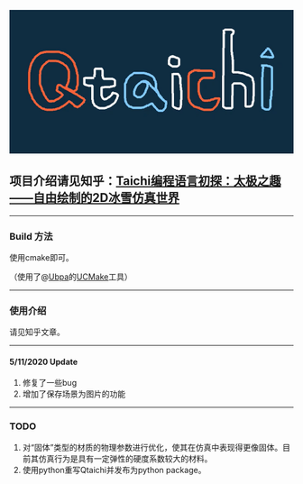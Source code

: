 ![](./images/qtaichi.png)

## 项目介绍请见知乎：[Taichi编程语言初探：太极之趣——自由绘制的2D冰雪仿真世界](https://zhuanlan.zhihu.com/p/139165414)

---

### Build 方法

使用cmake即可。

（使用了@[Ubpa](https://github.com/Ubpa)的[UCMake](https://github.com/Ubpa/UCMake)工具）

---

### 使用介绍

请见知乎文章。

---

#### 5/11/2020 Update

1. 修复了一些bug
2. 增加了保存场景为图片的功能

---

### TODO

1. 对“固体”类型的材质的物理参数进行优化，使其在仿真中表现得更像固体。目前其仿真行为是具有一定弹性的硬度系数较大的材料。
2. 使用python重写Qtaichi并发布为python package。